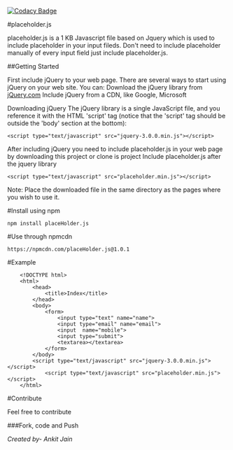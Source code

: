 [![Codacy Badge](https://api.codacy.com/project/badge/Grade/02621d4f9368486e99157258f89f44fa)](https://www.codacy.com/app/ankitjain28may77/placeholder-js?utm_source=github.com&amp;utm_medium=referral&amp;utm_content=ankitjain28may/placeholder.js&amp;utm_campaign=Badge_Grade)

#placeholder.js

placeholder.js is a 1 KB Javascript file based on Jquery which is used to include placeholder in your input fileds. Don't need to include placeholder manually of every input field just include placeholder.js.

##Getting Started

First include jQuery to your web page.
There are several ways to start using jQuery on your web site. You can:
Download the jQuery library from <a href="http://www.jQuery.com">jQuery.com</a>
Include jQuery from a CDN, like Google, Microsoft

Downloading jQuery
The jQuery library is a single JavaScript file, and you reference it with the HTML 'script' tag (notice that the 'script' tag should be outside the 'body' section at the bottom):

```
<script type="text/javascript" src="jquery-3.0.0.min.js"></script>
```

After including jQuery you need to include placeholder.js in your web page by downloading this project or clone is project
Include placeholder.js after the jquery library

```
<script type="text/javascript" src="placeholder.min.js"></script>
```

Note: Place the downloaded file in the same directory as the pages where you wish to use it.


#Install using npm

```
npm install placeHolder.js
```


#Use through npmcdn
```
https://npmcdn.com/placeHolder.js@1.0.1
```


#Example
```
	<!DOCTYPE html>
	<html>
		<head>
			<title>Index</title>
		</head>
		<body>
			<form>
				<input type="text" name="name">
				<input type="email" name="email">
				<input  name="mobile">
				<input type="submit">
				<textarea></textarea>
			</form>
		</body>
		<script type="text/javascript" src="jquery-3.0.0.min.js"></script> 
			<script type="text/javascript" src="placeholder.min.js"></script>
	</html>
```
#Contribute

Feel free to contribute

###Fork, code and Push

<address>Created by- Ankit Jain</address>

